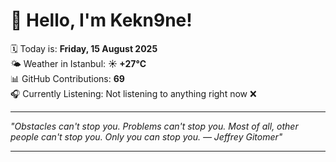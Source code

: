 # 👋 Hello, I'm Kekn9ne!

🗓️ Today is: **Friday, 15 August 2025**  
🌤️ Weather in Istanbul: **☀️   +27°C**  
📊 GitHub Contributions: **69**  
🎧 Currently Listening: Not listening to anything right now ❌

---

_"Obstacles can't stop you. Problems can't stop you. Most of all, other people can't stop you. Only you can stop you. — *Jeffrey Gitomer*"_

---
